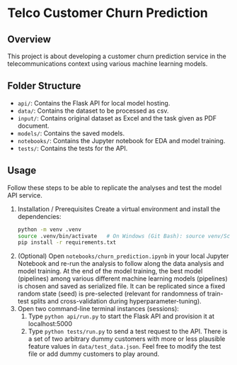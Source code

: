 # Telco Customer Churn Prediction

## Overview
This project is about developing a customer churn prediction service in the telecommunications context using various machine learning models.

## Folder Structure
- `api/`: Contains the Flask API for local model hosting.
- `data/`: Contains the dataset to be processed as csv.
- `input/`: Contains original dataset as Excel and the task given as PDF document.
- `models/`: Contains the saved models.
- `notebooks/`: Contains the Jupyter notebook for EDA and model training.
- `tests/`: Contains the tests for the API.

## Usage
Follow these steps to be able to replicate the analyses and test the model API service.


1. Installation / Prerequisites
    Create a virtual environment and install the dependencies:
    ```bash
    python -m venv .venv
    source .venv/bin/activate   # On Windows (Git Bash): source venv/Scripts/activate
    pip install -r requirements.txt
    ```
2. (Optional) Open `notebooks/churn_prediction.ipynb` in your local Jupyter Notebook and re-run the analysis to follow along the data analysis and model training. At the end of the model training, the best model (pipelines) among various different machine learning models (pipelines) is chosen and saved as serialized file. It can be replicated since a fixed random state (seed) is pre-selected (relevant for randomness of train-test splits and cross-validation during hyperparameter-tuning).
3. Open two command-line terminal instances (sessions):
   1. Type `python api/run.py` to start the Flask API and provision it at localhost:5000
   2. Type `python tests/run.py` to send a test request to the API. There is a set of two arbitrary dummy customers with more or less plausible feature values in `data/test_data.json`. Feel free to modify the test file or add dummy customers to play around.